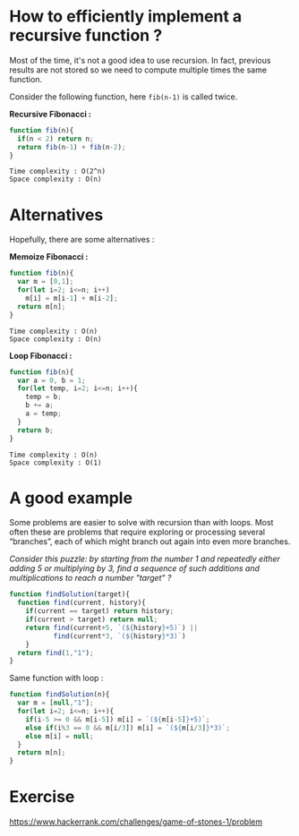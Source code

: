# How to efficiently implement a recursive function ?
Most of the time, it's not a good idea to use recursion.
In fact, previous results are not stored so we need to compute multiple times the same function.

Consider the following function, here ``fib(n-1)`` is called twice.

**Recursive Fibonacci :**
````javascript
function fib(n){
  if(n < 2) return n;
  return fib(n-1) + fib(n-2);
}
````
````
Time complexity : O(2^n)
Space complexity : O(n)
````
# Alternatives
Hopefully, there are some alternatives :

**Memoize Fibonacci :**
````javascript
function fib(n){
  var m = [0,1];
  for(let i=2; i<=n; i++)
    m[i] = m[i-1] + m[i-2];
  return m[n];
}
````
````
Time complexity : O(n)
Space complexity : O(n)
````
**Loop Fibonacci :**
````javascript
function fib(n){
  var a = 0, b = 1;
  for(let temp, i=2; i<=n; i++){
    temp = b;
    b += a;
    a = temp;
  }
  return b;
}
````
````
Time complexity : O(n)
Space complexity : O(1)
````
# A good example
Some problems are easier to solve with recursion than with loops. Most often these are problems that require exploring or processing several “branches”, each of which might branch out again into even more branches.

*Consider this puzzle: by starting from the number 1 and repeatedly either adding 5 or multiplying by 3, find a sequence of such additions and multiplications to reach a number "target" ?*
````javascript
function findSolution(target){
  function find(current, history){
    if(current == target) return history;
    if(current > target) return null;
    return find(current+5, `(${history}+5)`) || 
           find(current*3, `(${history}*3)`)
    }
  return find(1,"1");
}
````
Same function with loop :
````javascript
function findSolution(n){
  var m = [null,"1"];
  for(let i=2; i<=n; i++){
    if(i-5 >= 0 && m[i-5]) m[i] = `(${m[i-5]}+5)`;
    else if(i%3 == 0 && m[i/3]) m[i] = `(${m[i/3]}*3)`;
    else m[i] = null;
  }
  return m[n];
}
````
# Exercise
https://www.hackerrank.com/challenges/game-of-stones-1/problem
